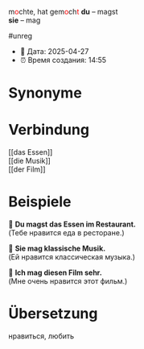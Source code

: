 m<span style="color:red">o</span>chte, hat gem<span style="color:red">o</span>ch<span style="color:red">t</span>
**du** – magst  
**sie** – mag

#unreg
- 📍 Дата: 2025-04-27
- ⏰ Время создания: 14:55
# Synonyme

# Verbindung 
[[das Essen]]  
[[die Musik]]  
[[der Film]]
# Beispiele
🔹 **Du magst das Essen im Restaurant.**  
(Тебе нравится еда в ресторане.)

🔹 **Sie mag klassische Musik.**  
(Ей нравится классическая музыка.)

🔹 **Ich mag diesen Film sehr.**  
(Мне очень нравится этот фильм.)
# Übersetzung
нравиться, любить